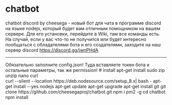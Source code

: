 # chatbot
chatbot discord by cheesega - новый бот для чата в программе discord на языке nodejs, который будет вам отличным помощником на вашем сервере. Для его установки, перейдите в Wiki, там все команды есть. На случай, если у вас что-то не получится или будет интересно пообщаться с обладателями бота и его создателями, заходите на наш сервер discord https://discord.gg/jwnPHdA
<hr>
Обязательно заполните config.json! Туда вставляете токен бота и остальные параметры, так же permission!
# install
apt-get install sudo zip unzip nano curl<br>
curl --silent --location https://deb.nodesource.com/setup_8.x| bash -
apt-get install --yes nodejs
apt-get update
apt-get upgrade
apt-get install git
git clone https://github.com/cheesegaproj/chatbot.git
npm i pm2 -g
cd chatbot
npm install
